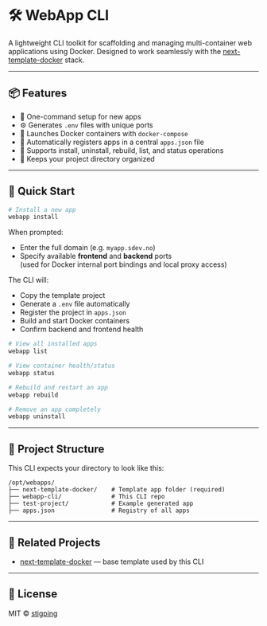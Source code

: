 # 🛠️ WebApp CLI

A lightweight CLI toolkit for scaffolding and managing multi-container web applications using Docker. Designed to work seamlessly with the [next-template-docker](https://github.com/stigping/next-template-docker) stack.

---

## 📦 Features

- 🔧 One-command setup for new apps
- ⚙️ Generates `.env` files with unique ports
- 🐳 Launches Docker containers with `docker-compose`
- 📄 Automatically registers apps in a central `apps.json` file
- 🔁 Supports install, uninstall, rebuild, list, and status operations
- 📂 Keeps your project directory organized

---

## 🚀 Quick Start

```bash
# Install a new app
webapp install
```

When prompted:

- Enter the full domain (e.g. `myapp.sdev.no`)
- Specify available **frontend** and **backend** ports  
  (used for Docker internal port bindings and local proxy access)

The CLI will:

- Copy the template project
- Generate a `.env` file automatically
- Register the project in `apps.json`
- Build and start Docker containers
- Confirm backend and frontend health

```bash
# View all installed apps
webapp list

# View container health/status
webapp status

# Rebuild and restart an app
webapp rebuild

# Remove an app completely
webapp uninstall
```

---

## 📁 Project Structure

This CLI expects your directory to look like this:

```
/opt/webapps/
├── next-template-docker/    # Template app folder (required)
├── webapp-cli/              # This CLI repo
├── test-project/            # Example generated app
├── apps.json                # Registry of all apps
```

---

## 🔗 Related Projects

- [next-template-docker](https://github.com/stigping/next-template-docker) — base template used by this CLI

---

## 📄 License

MIT © [stigping](https://github.com/stigping)
